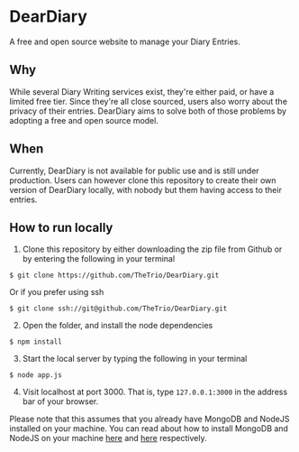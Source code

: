 # DearDiary

A free and open source website to manage your Diary Entries. 

## Why

While several Diary Writing services exist, they're either paid, or have a limited free tier. Since they're all close sourced, users also worry about the privacy of their entries. DearDiary aims to solve both of those problems by adopting a free and open source model. 

## When

Currently, DearDiary is not available for public use and is still under production. Users can however clone this repository to create their own version of DearDiary locally, with nobody but them having access to their entries.

## How to run locally

1. Clone this repository by either downloading the zip file from Github or by entering the following in your terminal
```
$ git clone https://github.com/TheTrio/DearDiary.git
```

Or if you prefer using ssh

```
$ git clone ssh://git@github.com/TheTrio/DearDiary.git
```
2. Open the folder, and install the node dependencies 
```
$ npm install
```
3. Start the local server by typing the following in your terminal
```
$ node app.js
```
4. Visit localhost at port 3000. That is, type `127.0.0.1:3000` in the address bar of your browser.

Please note that this assumes that you already have MongoDB and NodeJS installed on your machine. You can read about how to install MongoDB and NodeJS on your machine [here](https://docs.mongodb.com/manual/installation/) and [here](https://nodejs.dev/learn/how-to-install-nodejs) respectively.

